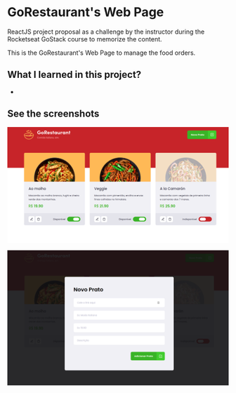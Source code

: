# GoRestaurant's Web Page

ReactJS project proposal as a challenge by the instructor during the Rocketseat GoStack course to memorize the content.

This is the GoRestaurant's Web Page to manage the food orders.

## What I learned in this project?

 -

## See the screenshots

![Dashboard](readme/screenshot-1.png)

![Dashboard](readme/screenshot-2.png)
